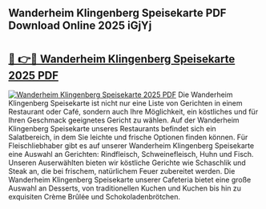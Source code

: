 ## Wanderheim Klingenberg Speisekarte PDF Download Online 2025 iGjYj

# <h2><a href="http://gc710s.nevu.top/?p=Wanderheim+Klingenberg+Speisekarte">🔗 👉🔴 Wanderheim Klingenberg Speisekarte 2025 PDF</a></h2>

[![Wanderheim Klingenberg Speisekarte 2025 PDF](https://i.imgur.com/dBaPXMq.png)](http://gc710s.nevu.top/?p=Wanderheim+Klingenberg+Speisekarte)
Die Wanderheim Klingenberg Speisekarte ist nicht nur eine Liste von Gerichten in einem Restaurant oder Café, sondern auch Ihre Möglichkeit, ein köstliches und für Ihren Geschmack geeignetes Gericht zu wählen. Auf der Wanderheim Klingenberg Speisekarte unseres Restaurants befindet sich ein Salatbereich, in dem Sie leichte und frische Optionen finden können. Für Fleischliebhaber gibt es auf unserer Wanderheim Klingenberg Speisekarte eine Auswahl an Gerichten: Rindfleisch, Schweinefleisch, Huhn und Fisch. Unseren Auserwählten bieten wir köstliche Gerichte wie Schaschlik und Steak an, die bei frischem, natürlichem Feuer zubereitet werden. Die Wanderheim Klingenberg Speisekarte unserer Cafeteria bietet eine große Auswahl an Desserts, von traditionellen Kuchen und Kuchen bis hin zu exquisiten Crème Brûlée und Schokoladenbrötchen.
